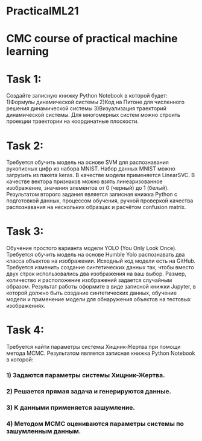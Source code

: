 # PracticalML21
# CMC course of practical machine learning
# Task 1:
Создайте записную книжку Python Notebook в которой будет: 
1)Формулы динамической системы 
2)Код на Питоне для численного решения динамической системы 
3)Визуализация траекторий динамической системы. Для многомерных систем можно строить проекции траектории на координатные плоскости. 
# Task 2:
Требуется обучить модель на основе SVM для распознавания рукописных цифр из набора MNIST. Набор данных MNIST можно загрузить из пакета keras. 
В качестве модели применяется LinearSVC. В качестве вектора признаков можно взять линеаризованное изображение, значения элементов от 0 (черный) до 1 (белый). 
Результатом второго задания является записная книжка Python с подготовкой данных, процессом обучения, ручной проверкой качества распознавания на нескольких образцах и     расчётом confusion matrix.   
# Task 3:
Обучение простого варианта модели YOLO (You Only Look Once). 
Требуется обучить модель на основе Humble Yolo распознавать два класса объектов на изображении. 
Исходный код модели есть на GitHub. Требуется изменить создание синтетических данных так, чтобы вместо  
двух строк использовались два изображения на ваш выбор. Размер, количество и расположение изображений задается случайным образом. 
Результат работы оформите в виде записной книжки Jupyter, в которой должно быть создание синтетических данных, обучение модели и применение модели для обнаружения объектов на тестовых изображениях. 
# Task 4:
Требуется найти параметры системы Хищник-Жертва при помощи метода MCMC. 
Результатом является записная книжка Python Notebook в которой: 
### 1) Задаются параметры системы Хищник-Жертва.
### 2) Решается прямая задача и генерируются данные.
### 3) К данными применяется зашумление.
### 4) Методом MCMC оцениваются параметры системы по зашумленным данным.

 

 

 
